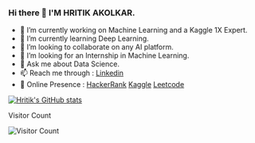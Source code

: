 ### Hi there 👋 I'M HRITIK AKOLKAR.
- 🔭 I’m currently working on Machine Learning and a Kaggle 1X Expert.  
- 🌱 I’m currently learning Deep Learning.
- 👯 I’m looking to collaborate on any AI platform.
- 🤔 I’m looking for an Internship in Machine Learning.
- 💬 Ask me about Data Science.
- 📫 Reach me through : <a href="https://www.linkedin.com/in/hritikakolkar/" target="_blank">Linkedin</a>
- 🔎 Online Presence : <a href="https://www.hackerrank.com/hritikakolkar/" target="_blank">HackerRank</a>  <a href="https://www.kaggle.com/hritikakolkar/" target="_blank">Kaggle</a>   <a href="https://leetcode.com/hritikakolkar/" target="_blank">Leetcode</a>

[![Hritik's GitHub stats](https://github-readme-stats.vercel.app/api?username=hritikakolkar)](https://github.com/anuraghazra/github-readme-stats)

Visitor Count

![Visitor Count](https://profile-counter.glitch.me/{hritikakolkar}/count.svg)
